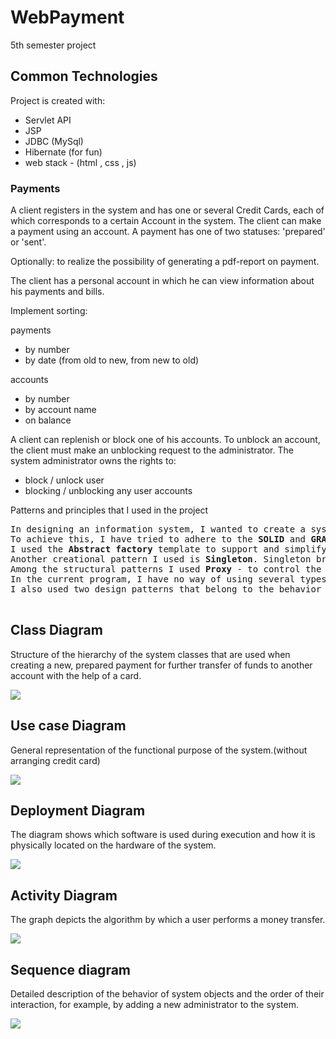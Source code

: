 # WebPayment

5th semester project 

## Common Technologies
Project is created with:
* Servlet API
* JSP
* JDBC (MySql)
* Hibernate (for fun)
* web stack - (html , css , js)


### Payments

A client registers in the system and has one or several Credit Cards, each of which corresponds to a certain Account in the system.
The client can make a payment using an account. A payment has one of two statuses: 'prepared' or 'sent'.

Optionally: to realize the possibility of generating a pdf-report on payment.

The client has a personal account in which he can view information about his payments and bills.

Implement sorting:

payments

 * by number
 * by date (from old to new, from new to old)
 
accounts

 * by number
 * by account name
 * on balance

A client can replenish or block one of his accounts. To unblock an account, the client must make an unblocking request to the administrator.
The system administrator owns the rights to:
  * block / unlock user
  * blocking / unblocking any user accounts
  
Patterns and principles that I used in the project
<pre>
In designing an information system, I wanted to create a system that will be easy to maintain and expand over a long period of time.
To achieve this, I have tried to adhere to the <b>SOLID</b> and <b>GRASP</b> principles. In the resulting system, I also used 6 GOF patterns to help me solve certain problems in my system.
I used the <b>Abstract factory</b> template to support and simplify the work with different types of databases, for the time being I am using the relational database MySQL.
Another creational pattern I used is <b>Singleton</b>. Singleton breaks the principle of the single responsibility of the class, but for the organization of creating a single pool of database connection, I have not found another solution.
Among the structural patterns I used <b>Proxy</b> - to control the access and protection of the pool of connections, as well as the <b>Decorator</b> who is responsible for creating and adding useful functionality to the contents of the e-mail.
In the current program, I have no way of using several types of messages for different occasions, but I plan to do this in the future.
I also used two design patterns that belong to the behavior pattern class. <b>The chain of responsibility</b> provides validation of the input data on the backend and a simple implementation of the <b>Command</b> pattern which converts all requests to the server into objects for further use.
  </pre>
  
## Class Diagram

Structure of the hierarchy of the system classes that are used when creating a new, prepared payment for further transfer of funds to another account with the help of a card.

![](class_diagram.jpg)

## Use case Diagram

General representation of the functional purpose of the system.(without arranging credit card)

![](use_case_diagram.jpg)

## Deployment Diagram

The diagram shows which software is used during execution and how it is physically located on the hardware of the system.

![](deployment_diagram.jpg)

## Activity Diagram

The graph depicts the algorithm by which a user performs a money transfer.

![](activity_diagram.jpg)

## Sequence diagram

Detailed description of the behavior of system objects and the order of their interaction, for example, by adding a new administrator to the system.

![](sequence_diagram.jpg)

